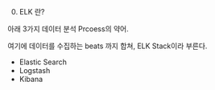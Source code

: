 0. ELK 란?

아래 3가지 데이터 분석 Prcoess의 약어.

여기에 데이터를 수집하는 beats 까지 합쳐, ELK Stack이라 부른다.

- Elastic Search
- Logstash
- Kibana

